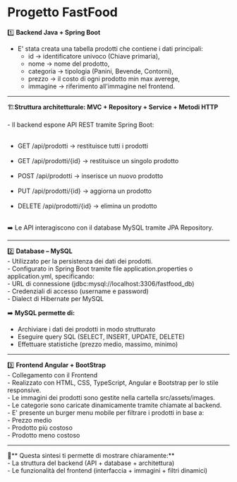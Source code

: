# Progetto FastFood 
 1️⃣ **Backend Java + Spring Boot**
 - E' stata creata una tabella prodotti che contiene i dati principali:
   - id            -> identificatore univoco (Chiave primaria), 
   - nome          -> nome del prodotto,
   - categoria     -> tipologia (Panini, Bevende, Contorni),
   - prezzo        -> il costo di ogni prodotto min max averege,
   - immagine      -> riferimento all'immagine nel frontend.
<hr>
🏗️<strong>Struttura architetturale: MVC + Repository + Service + Metodi HTTP</strong> 
<br>
<br>
 - Il backend espone API REST tramite Spring Boot: <br><br>
   <ul>
   <li> GET /api/prodotti → restituisce tutti i prodotti </li><br>
   <li> GET /api/prodotti/{id} → restituisce un singolo prodotto</li><br>
   <li> POST /api/prodotti → inserisce un nuovo prodotto</li><br>
   <li> PUT /api/prodotti/{id} → aggiorna un prodotto</li><br>
   <li> DELETE /api/prodotti/{id} → elimina un prodotto</li><br>
</ul>
➡️ Le API interagiscono con il database MySQL tramite JPA Repository. <br>
<hr>
 2️⃣ <strong>Database – MySQL</strong> <br>
 - Utilizzato per la persistenza dei dati dei prodotti. <br>
 - Configurato in Spring Boot tramite file application.properties o application.yml, specificando: <br>
   - URL di connessione (jdbc:mysql://localhost:3306/fastfood_db) <br>
   - Credenziali di accesso (username e password) <br>
   - Dialect di Hibernate per MySQL <br>

 ➡️ **MySQL permette di:** <br>
- Archiviare i dati dei prodotti in modo strutturato <br>
- Eseguire query SQL (SELECT, INSERT, UPDATE, DELETE) <br>
- Effettuare statistiche (prezzo medio, massimo, minimo) <br>
<hr>
 3️⃣ <strong>Frontend Angular + BootStrap</strong> <br>
 - Collegamento con il Frontend <br>
 - Realizzato con HTML, CSS, TypeScript, Angular e Bootstrap per lo stile responsive. <br>
 - Le immagini dei prodotti sono gestite nella cartella src/assets/images. <br>
 - Le categorie sono caricate dinamicamente tramite chiamate al backend. <br>
 - E' presente un burger menu mobile per filtrare i prodotti in base a: <br>
  - Prezzo medio <br>
  - Prodotto più costoso <br>
  - Prodotto meno costoso <br>
<hr>
📌** Questa sintesi ti permette di mostrare chiaramente:** <br>
- La struttura del backend (API + database + architettura) <br>
- Le funzionalità del frontend (interfaccia + immagini + filtri dinamici) <br>
